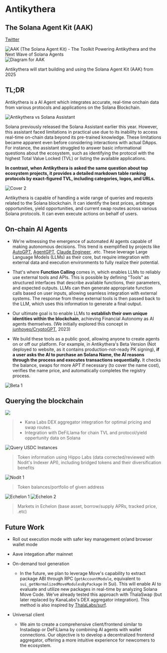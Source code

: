# Antikythera

## The Solana Agent Kit (AAK)
[Twitter](https://x.com/antikythera_sol)


![AAK (The Solana Agent Kit) - The Toolkit Powering Antikythera and the Next Wave of Solana Agents](https://github.com/0xinevitable/antikythera/raw/main/.github/assets/aak-1.jpg)
![Diagram for AAK](https://github.com/0xinevitable/antikythera/raw/main/.github/assets/aak-2.jpg)

Antikythera will start building and using the Solana Agent Kit (AAK) from 2025

## TL;DR

Antikythera is a AI Agent which integrates accurate, real-time onchain data from various protocols and applications on the Solana Blockchain.

![Antikythera vs Solana Assistant](https://github.com/0xinevitable/antikythera/raw/main/.github/assets/vs-aptos-assistant.jpg?v=3)

Solana previously released the Solana Assistant earlier this year. However, this assistant faced limitations in practical use due to its inability to access real-time on-chain data beyond its pre-trained knowledge. These limitations became apparent even before considering interactions with actual DApps. For instance, the assistant struggled to answer basic informational questions about the ecosystem, such as identifying the protocol with the highest Total Value Locked (TVL) or listing the available applications.

**In contrast, when Antikythera is asked the same question about top ecosystem projects, it provides a detailed markdown table ranking protocols by exact-figured TVL, including categories, logos, and URLs.**

![Cover 2](https://github.com/0xinevitable/antikythera/raw/main/.github/assets/cover-2.png)

Antikythera is capable of handling a wide range of queries and requests related to the Solana blockchain. It can identify the best prices, arbitrage opportunities, yield opportunities, and current swap routes across various Solana protocols. It can even execute actions on behalf of users.

## On-chain AI Agents

- We're witnessing the emergence of automated AI agents capable of making autonomous decisions. This trend is exemplified by projects like [AutoGPT](https://github.com/Significant-Gravitas/AutoGPT), [AgentGPT](https://github.com/reworkd/AgentGPT), [Claude Engineer](https://github.com/Doriandarko/claude-engineer), .etc. These leverage Large Language Models (LLMs) as their core, but require integration with external data and execution environments to fully realize their potential.

- That's where **Function Calling** comes in, which enables LLMs to reliably use external tools and APIs. This is possible by defining "Tools" as structured interfaces that describe available functions, their parameters, and expected outputs. LLMs can then generate appropriate function calls based on user inputs, allowing seamless integration with external systems. The response from these external tools is then passed back to the LLM, which uses this information to generate a final output.

- Our ultimate goal is to enable LLMs to **establish their own unique identities within the blockchain**, achieving Financial Autonomy as AI agents themselves. (We initially explored this concept in [junhoyeo/CryptoGPT](https://github.com/junhoyeo/CryptoGPT), 2023)

- We build these tools as a public good, allowing anyone to create agents on or off our platform. For example, in Antikythera's Beta Version (Not deployed to website, as it contains production-not-ready PK signing), **if a user asks the AI to purchase an Solana Name, the AI reasons through the process and executes transactions sequentially.** It checks the balance, swaps for more APT if necessary (to cover the name cost), verifies the name price, and automatically completes the registry process.

![Beta 1](https://github.com/0xinevitable/antikythera/raw/main/.github/assets/beta-1.jpg?v=2)

## Querying the blockchain

![](https://www.youtube.com/watch?v=v8GP_REJM4w)

> - Kana Labs DEX aggregator integration for optimal pricing and swap routes.
> - Integration with DeFiLlama for chain TVL and protocol/yield oppertunity data on Solana

![Query USDC Instances](https://github.com/0xinevitable/antikythera/raw/main/.github/assets/usdc-instances.png)

> Token information using Hippo Labs (data corrected/reviewed with Nodit's Indexer API), including bridged tokens and their diversification benefits

![Nodit 1](https://github.com/0xinevitable/antikythera/raw/main/.github/assets/nodit-1.jpg)

> Token balances/portfolio of given address

![Echelon 1](https://github.com/0xinevitable/antikythera/raw/main/.github/assets/echelon-1.jpg?v=2)
![Echelon 2](https://github.com/0xinevitable/antikythera/raw/main/.github/assets/echelon-2.jpg?v=2)

> Markets in Echelon (base asset, borrow/supply APRs, tracked price, .etc)

## Future Work

- Roll out execution mode with safer key management or/and browser wallet mode
- Aave integation after mainnet

- On-demand tool generation

  - In the future, we plan to leverage Move's capability to extract package ABI through RPC (`getAccountModule`, equivalent to `sui_getNormalizedMoveModulesByPackage` in Sui). This will enable AI to evaluate and utilize new packages in real-time by analyzing Solana Move Code. We've already tested this approach with ThalaSwap (but later replaced by KanaLabs's DEX aggregator integration). This method is also inspired by [ThalaLabs/surf](https://github.com/ThalaLabs/surf).

- Universal client
  - We aim to create a comprehensive client/frontend similar to Instadapp or DeFiLlama by combining AI agents with wallet connections. Our objective is to develop a decentralized frontend aggregator, offering a more intuitive experience for newcomers to the ecosystem.
